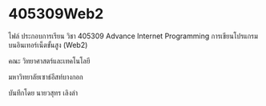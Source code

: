# 405309Web2
ไฟล์ ประกอบการเรียน วิชา 405309 Advance Internet Programming การเขียนโปรแกรมบนอินเทอร์เน็ตขั้นสูง (Web2)

คณะ	วิทยาศาสตร์และเทคโนโลยี

มหาวิทยาลัยเซาธ์อีสท์บางกอก

บันทึกโดย นายวสุทร  เลิงลำ
